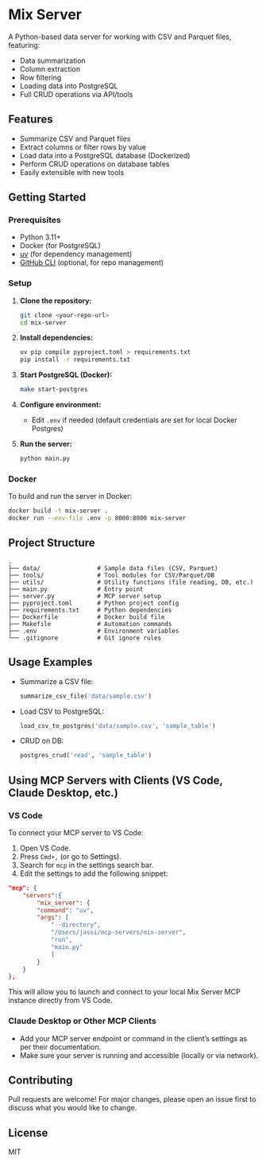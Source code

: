 # Mix Server

A Python-based data server for working with CSV and Parquet files, featuring:
- Data summarization
- Column extraction
- Row filtering
- Loading data into PostgreSQL
- Full CRUD operations via API/tools

## Features
- Summarize CSV and Parquet files
- Extract columns or filter rows by value
- Load data into a PostgreSQL database (Dockerized)
- Perform CRUD operations on database tables
- Easily extensible with new tools

## Getting Started

### Prerequisites
- Python 3.11+
- Docker (for PostgreSQL)
- [uv](https://github.com/astral-sh/uv) (for dependency management)
- [GitHub CLI](https://cli.github.com/) (optional, for repo management)

### Setup
1. **Clone the repository:**
   ```sh
   git clone <your-repo-url>
   cd mix-server
   ```
2. **Install dependencies:**
   ```sh
   uv pip compile pyproject.toml > requirements.txt
   pip install -r requirements.txt
   ```
3. **Start PostgreSQL (Docker):**
   ```sh
   make start-postgres
   ```
4. **Configure environment:**
   - Edit `.env` if needed (default credentials are set for local Docker Postgres)

5. **Run the server:**
   ```sh
   python main.py
   ```

### Docker
To build and run the server in Docker:
```sh
docker build -t mix-server .
docker run --env-file .env -p 8000:8000 mix-server
```

## Project Structure
```
.
├── data/                # Sample data files (CSV, Parquet)
├── tools/               # Tool modules for CSV/Parquet/DB
├── utils/               # Utility functions (file reading, DB, etc.)
├── main.py              # Entry point
├── server.py            # MCP server setup
├── pyproject.toml       # Python project config
├── requirements.txt     # Python dependencies
├── Dockerfile           # Docker build file
├── Makefile             # Automation commands
├── .env                 # Environment variables
└── .gitignore           # Git ignore rules
```

## Usage Examples
- Summarize a CSV file:
  ```python
  summarize_csv_file('data/sample.csv')
  ```
- Load CSV to PostgreSQL:
  ```python
  load_csv_to_postgres('data/sample.csv', 'sample_table')
  ```
- CRUD on DB:
  ```python
  postgres_crud('read', 'sample_table')
  ```

## Using MCP Servers with Clients (VS Code, Claude Desktop, etc.)

### VS Code
To connect your MCP server to VS Code:
1. Open VS Code.
2. Press `Cmd+,` (or go to Settings).
3. Search for `mcp` in the settings search bar.
4. Edit the settings to add the following snippet:

```json
"mcp": {
    "servers":{
        "mix_server": {
        "command": "uv",
        "args": [
            "--directory",
            "/Users/jassi/mcp-servers/mix-server",
            "run",
            "main.py"
            ]
        }
    }
},

```

This will allow you to launch and connect to your local Mix Server MCP instance directly from VS Code.

### Claude Desktop or Other MCP Clients
- Add your MCP server endpoint or command in the client’s settings as per their documentation.
- Make sure your server is running and accessible (locally or via network).

## Contributing
Pull requests are welcome! For major changes, please open an issue first to discuss what you would like to change.

## License
MIT
